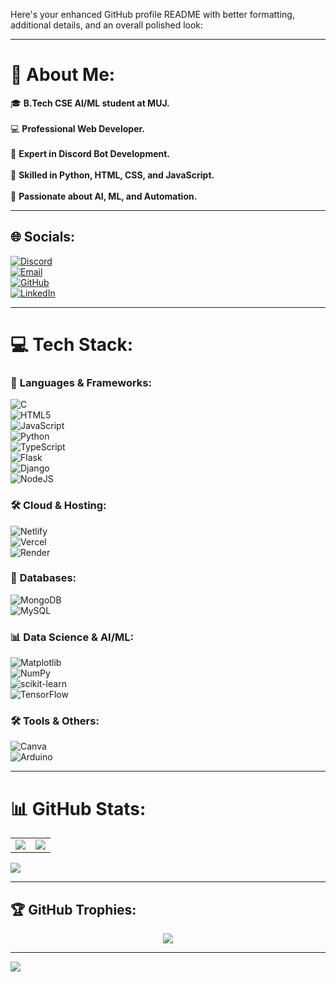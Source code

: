 Here's your enhanced GitHub profile README with better formatting, additional details, and an overall polished look:  

---

# 💫 About Me:  
🎓 **B.Tech CSE AI/ML student at MUJ.**  <br>  
💻 **Professional Web Developer.**  <br>  
🤖 **Expert in Discord Bot Development.**  <br>  
🐍 **Skilled in Python, HTML, CSS, and JavaScript.**  <br>  
🚀 **Passionate about AI, ML, and Automation.**  

---

## 🌐 Socials:  
[![Discord](https://img.shields.io/badge/Discord-%237289DA.svg?logo=discord&logoColor=white)](https://discord.gg/dr.viktor_)  
[![Email](https://img.shields.io/badge/Email-D14836?logo=gmail&logoColor=white)](mailto:dr.viktor2407@gmail.com)  
[![GitHub](https://img.shields.io/badge/GitHub-100000?style=for-the-badge&logo=github&logoColor=white)](https://github.com/viktorexe)  
[![LinkedIn](https://img.shields.io/badge/LinkedIn-0A66C2?style=for-the-badge&logo=linkedin&logoColor=white)](https://linkedin.com/in/your-profile)  

---

# 💻 Tech Stack:  
### 🚀 **Languages & Frameworks:**  
![C](https://img.shields.io/badge/c-%2300599C.svg?style=for-the-badge&logo=c&logoColor=white)  
![HTML5](https://img.shields.io/badge/html5-%23E34F26.svg?style=for-the-badge&logo=html5&logoColor=white)  
![JavaScript](https://img.shields.io/badge/javascript-%23323330.svg?style=for-the-badge&logo=javascript&logoColor=%23F7DF1E)  
![Python](https://img.shields.io/badge/python-3670A0?style=for-the-badge&logo=python&logoColor=ffdd54)  
![TypeScript](https://img.shields.io/badge/typescript-%23007ACC.svg?style=for-the-badge&logo=typescript&logoColor=white)  
![Flask](https://img.shields.io/badge/flask-%23000.svg?style=for-the-badge&logo=flask&logoColor=white)  
![Django](https://img.shields.io/badge/django-%23092E20.svg?style=for-the-badge&logo=django&logoColor=white)  
![NodeJS](https://img.shields.io/badge/node.js-6DA55F?style=for-the-badge&logo=node.js&logoColor=white)  

### 🛠 **Cloud & Hosting:**  
![Netlify](https://img.shields.io/badge/netlify-%23000000.svg?style=for-the-badge&logo=netlify&logoColor=#00C7B7)  
![Vercel](https://img.shields.io/badge/vercel-%23000000.svg?style=for-the-badge&logo=vercel&logoColor=white)  
![Render](https://img.shields.io/badge/Render-%46E3B7.svg?style=for-the-badge&logo=render&logoColor=white)  

### 🔢 **Databases:**  
![MongoDB](https://img.shields.io/badge/MongoDB-%234ea94b.svg?style=for-the-badge&logo=mongodb&logoColor=white)  
![MySQL](https://img.shields.io/badge/mysql-4479A1.svg?style=for-the-badge&logo=mysql&logoColor=white)  

### 📊 **Data Science & AI/ML:**  
![Matplotlib](https://img.shields.io/badge/Matplotlib-%23ffffff.svg?style=for-the-badge&logo=Matplotlib&logoColor=black)  
![NumPy](https://img.shields.io/badge/numpy-%23013243.svg?style=for-the-badge&logo=numpy&logoColor=white)  
![scikit-learn](https://img.shields.io/badge/scikit--learn-%23F7931E.svg?style=for-the-badge&logo=scikit-learn&logoColor=white)  
![TensorFlow](https://img.shields.io/badge/TensorFlow-%23FF6F00.svg?style=for-the-badge&logo=TensorFlow&logoColor=white)  

### 🛠 **Tools & Others:**  
![Canva](https://img.shields.io/badge/Canva-%2300C4CC.svg?style=for-the-badge&logo=Canva&logoColor=white)  
![Arduino](https://img.shields.io/badge/-Arduino-00979D?style=for-the-badge&logo=Arduino&logoColor=white)  

---

# 📊 GitHub Stats:  
<table>
  <tr>
    <td>
      <img src="https://github-readme-stats.vercel.app/api?username=viktorexe&theme=dark&hide_border=false&include_all_commits=true&count_private=true"/>
    </td>
    <td>
      <img src="https://github-readme-streak-stats.herokuapp.com/?user=viktorexe&theme=dark&hide_border=false"/>
    </td>
  </tr>
</table>

![](https://github-readme-stats.vercel.app/api/top-langs/?username=viktorexe&theme=dark&hide_border=false&include_all_commits=true&count_private=true&layout=compact)

---

## 🏆 GitHub Trophies:  
<p align="center">
  <img src="https://github-profile-trophy.vercel.app/?username=viktorexe&theme=radical&no-frame=false&no-bg=true&margin-w=4"/>
</p>

---

[![](https://visitcount.itsvg.in/api?id=viktorexe&icon=0&color=0)](https://visitcount.itsvg.in)
